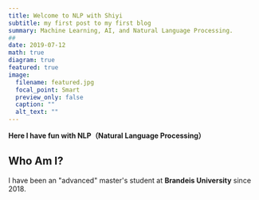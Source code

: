```yaml
---
title: Welcome to NLP with Shiyi
subtitle: my first post to my first blog
summary: Machine Learning, AI, and Natural Language Processing.
##
date: 2019-07-12
math: true
diagram: true
featured: true
image:
  filename: featured.jpg
  focal_point: Smart
  preview_only: false
  caption: ""
  alt_text: ""
---
```


**Here I have fun with NLP（Natural Language Processing）**

## Who Am I?

I have been an "advanced" master's student at **Brandeis University** since 2018. 

### 
